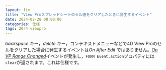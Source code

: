 ```yaml
---
layout: fix
title: "View Proスプレッドシートのセル値をクリアしたときに発生するイベント"
date: 2024-02-28 08:00:00
categories: 仕様
tags: 20r4 viewpro
---
```


*backspace* キー，*delete* キー，コンテキストメニューなどで4D View Proのセルをクリアした場合に発生するイベントは*On After Edit* ではありません。[*On VP Range Changed*](https://developer.4d.com/docs/ja/Events/onVpRangeChanged)イベントが発生し，`FORM Event.action`プロパティには`clear`が返されます。これは仕様です。